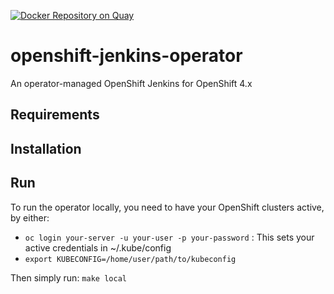 [![Docker Repository on Quay](https://quay.io/repository/redhat-developer/openshift-jenkins-operator/status "Docker Repository on Quay")](https://quay.io/repository/redhat-developer/openshift-jenkins-operator)

# openshift-jenkins-operator
An operator-managed OpenShift Jenkins for OpenShift 4.x

## Requirements

## Installation

## Run
To run the operator locally, you need to have your OpenShift clusters active, by either:
- `oc login your-server -u your-user -p your-password` : This sets your active credentials in ~/.kube/config
- `export KUBECONFIG=/home/user/path/to/kubeconfig`

Then simply run:
`make local`


